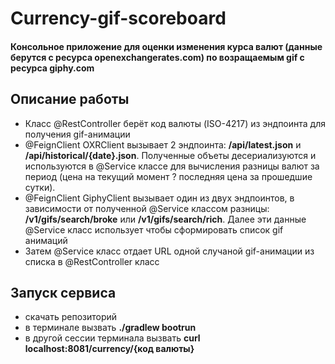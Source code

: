 
# Currency-gif-scoreboard

#### Консольное приложение для оценки изменения курса валют (данные берутся с ресурса openexchangerates.com) по возращаемым gif с ресурса giphy.com

## Описание работы

* Класс @RestController берёт код валюты (ISO-4217) из эндпоинта для получения gif-анимации
* @FeignClient OXRClient вызывает 2 эндпоинта: **/api/latest.json** и
  **/api/historical/{date}.json**. Полученные объеты десериализуются и используются в @Service классе для вычисления разницы валют за период (цена на текущий момент ? последняя цена за прошедшие сутки).
* @FeignClient GiphyClient вызывает один из двух эндпоинтов, в зависимости от полученной @Service классом разницы: **/v1/gifs/search/broke** или **/v1/gifs/search/rich**. Далее эти данные @Service класс использует чтобы сформировать список gif анимаций
* Затем @Service класс отдает URL одной случаной gif-анимации из списка в @RestController класс

## Запуск сервиса

* скачать репозиторий
* в терминале вызвать **./gradlew bootrun**
* в другой сессии терминала вызвать **curl localhost:8081/currency/{код валюты}**
